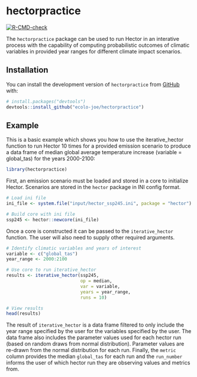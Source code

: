 
<!-- README.md is generated from README.Rmd. Please edit that file -->

# hectorpractice

<!-- badges: start -->

[![R-CMD-check](https://github.com/ecolo-joe/hectorpractice/actions/workflows/R-CMD-check.yaml/badge.svg)](https://github.com/ecolo-joe/hectorpractice/actions/workflows/R-CMD-check.yaml)
<!-- badges: end -->

The `hectorpractice` package can be used to run Hector in an interative
process with the capability of computing probabilistic outcomes of
climatic variables in provided year ranges for different climate impact
scenarios.

## Installation

You can install the development version of `hectorpractice` from
[GitHub](https://github.com/) with:

``` r
# install.packages("devtools")
devtools::install_github("ecolo-joe/hectorpractice")
```

## Example

This is a basic example which shows you how to use the iterative_hector
function to run Hector 10 times for a provided emission scenario to
produce a data frame of median global average temperature increase
(variable = global_tas) for the years 2000-2100:

``` r
library(hectorpractice)
```

First, an emission scenario must be loaded and stored in a core to
initialize Hector. Scenarios are stored in the `hector` package in INI
config format.

``` r
# Load ini file 
ini_file <- system.file("input/hector_ssp245.ini", package = "hector")

# Build core with ini file
ssp245 <- hector::newcore(ini_file)
```

Once a core is constructed it can be passed to the `iterative_hector`
function. The user will also need to supply other required arguments.

``` r
# Identify climatic variables and years of interest
variable <- c("global_tas")
year_range <- 2000:2100

# Use core to run iterative_hector
results <- iterative_hector(ssp245,
                            op = median,
                            var = variable,
                            years = year_range,
                            runs = 10)

# View results 
head(results)
```

The result of `iterative_hector` is a data frame filtered to only
include the year range specified by the user for the variables specified
by the user. The data frame also includes the parameter values used for
each hector run (based on random draws from normal distribution).
Parameter values are re-drawn from the normal distribution for each run.
Finally, the `metric` column provides the median `global_tas` for each
run and the `run_number` informs the user of which hector run they are
observing values and metrics from.

